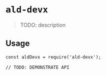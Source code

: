 # `ald-devx`

> TODO: description

## Usage

```
const aldDevx = require('ald-devx');

// TODO: DEMONSTRATE API
```
